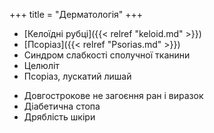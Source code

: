 +++
title = "Дерматологія"
+++

- [Келоїдні рубці]({{< relref "keloid.md" >}})
- [Псоріаз]({{< relref "Psorias.md" >}})
- Синдром слабкості сполучної тканини
- Целюліт
- Псоріаз, лускатий лишай
<!--more-->
- Довгострокове не загоєння ран і виразок
- Діабетична стопа
- Дряблість шкіри
